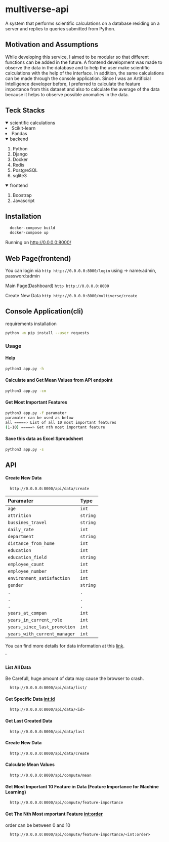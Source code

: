 # multiverse-api
A system that performs scientific calculations on a database residing on a server and replies to queries submitted from Python.


## Motivation and Assumptions
While developing this service, I aimed to be modular so that different functions can be added in the future. A frontend development was made to observe the data in the database and to help the user make scientific calculations with the help of the interface. In addition, the same calculations can be made through the console application. Since I was an Artificial Intelligence developer before, I preferred to calculate the feature importance from this dataset and also to calculate the average of the data because it helps to observe possible anomalies in the data.


## Teck Stacks
</details>
<details open="open">
    <summary>scientific calculations</summary>
  </ol>  
    <li><a>Scikit-learn</a></li>
    <li><a>Pandas</a></li>
  </ol>
</details>
<details open="open">
    <summary>backend</summary>
  <ol>
    <li><a>Python</a></li>
    <li><a>Django</a></li>
    <li><a>Docker</a></li>
    <li><a>Redis</a></li>
    <li><a>PostgreSQL</a></li>
    <li><a>sqlite3</a></li>
  </ol>
</details>
<details open="open">
  <summary>frontend</summary>
   <ol>
    <li><a>Boostrap</a></li>
    <li><a>Javascript</a></li>
  </ol>
 </details>


## Installation 

```bash 
  docker-compose build
  docker-compose up
```

Running on http://0.0.0.0:8000/

 
## Web Page(frontend)

You can login via
```http http://0.0.0.0:8000/login```
using -> name:admin, password:admin

Main Page(Dashboard)
```http http://0.0.0.0:8000```

Create New Data 
```http http://0.0.0.0:8000/multiverse/create```
 
 
 
## Console Application(cli)
requirements installation
```bash 
python -m pip install --user requests
```

### Usage

#### Help
```bash 
python3 app.py -h
```

#### Calculate and Get Mean Values from API endpoint
```bash 
python3 app.py -cm
```

#### Get Most Important Features
```bash 
python3 app.py -f paramater
paramater can be used as below
all =====> List of all 10 most important features
(1-10) =====> Get nth most important feature
```

#### Save this data as Excel Spreadsheet
```bash 
python3 app.py -s 
```


## API 

#### Create New Data

```http
  http://0.0.0.0:8000/api/data/create
  ```

| Paramater | Type     | 
| :-------- | :------- | 
| `age` | `int` |  |
| `attrition` | `string` 
| `bussines_travel` | `string` 
| `daily_rate` | `int` 
| `department` | `string`
| `distance_from_home` | `int`
| `education` | `int` |
| `education_field` | `string`
| `employee_count` | `int`
| `employee_number` | `int` 
| `environment_satisfaction` | `int` 
| `gender` | `string`
| `.` | `.` 
| `.` | `.` 
| `.` | `.` 
| `years_at_compan` | `int`
| `years_in_current_role` | `int`
| `years_since_last_promotion` | `int`
| `years_with_current_manager` | `int`

You can find more details for data information at this [link](https://www.kaggle.com/pavansubhasht/ibm-hr-analytics-attrition-dataset).

'

#### List All Data

Be Carefull, huge amount of data may cause the browser to crash.

```http
  http://0.0.0.0:8000/api/data/list/
  ```
#### Get Specific Data <int:id>

```http
  http://0.0.0.0:8000/api/data/<id>
```
#### Get Last Created Data

```http
  http://0.0.0.0:8000/api/data/last
```

#### Create New Data

```http
  http://0.0.0.0:8000/api/data/create
```

#### Calculate Mean Values

```http
  http://0.0.0.0:8000/api/compute/mean
```

#### Get Most Important 10 Feature in Data (Feature Importance for Machine Learning)

```http
  http://0.0.0.0:8000/api/compute/feature-importance
```

#### Get The Nth Most ımportant Feature <int:order>

order can be between 0 and 10

```http
  http://0.0.0.0:8000/api/compute/feature-importance/<int:order>
```


